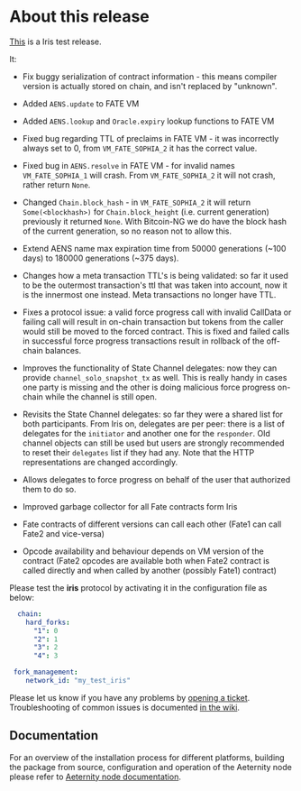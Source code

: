 # About this release

[This](https://github.com/aeternity/aeternity/releases/tag/v0.0.0-iris) is a Iris test release.

It:

* Fix buggy serialization of contract information - this means compiler version is actually
  stored on chain, and isn't replaced by "unknown".

* Added `AENS.update` to FATE VM

* Added `AENS.lookup` and `Oracle.expiry` lookup functions to FATE VM

* Fixed bug regarding TTL of preclaims in FATE VM - it was incorrectly always
  set to 0, from `VM_FATE_SOPHIA_2` it has the correct value.

* Fixed bug in `AENS.resolve` in FATE VM - for invalid names `VM_FATE_SOPHIA_1`
  will crash. From `VM_FATE_SOPHIA_2` it will not crash, rather return `None`.

* Changed `Chain.block_hash` - in `VM_FATE_SOPHIA_2` it will return
  `Some(<blockhash>)` for `Chain.block_height` (i.e. current generation)
  previously it returned `None`. With Bitcoin-NG we do have the block hash of
  the current generation, so no reason not to allow this.

* Extend AENS name max expiration time from 50000 generations (~100 days) to
  180000 generations (~375 days).

* Changes how a meta transaction TTL's is being validated: so far it used to
  be the outermost transaction's ttl that was taken into account, now it is
  the innermost one instead. Meta transactions no longer have TTL.

* Fixes a protocol issue: a valid force progress call with invalid CallData or
  failing call will result in on-chain transaction but tokens from the caller
  would still be moved to the forced contract. This is fixed and failed calls
  in successful force progress transactions result in rollback of the
  off-chain balances.

* Improves the functionality of State Channel delegates: now they can provide
  `channel_solo_snapshot_tx` as well. This is really handy in cases one party
  is missing and the other is doing malicious force progress on-chain while the
  channel is still open.

* Revisits the State Channel delegates: so far they were a shared list for
  both participants. From Iris on, delegates are per peer: there is a list of
  delegates for the `initiator` and another one for the `responder`. Old
  channel objects can still be used but users are strongly recommended to reset
  their `delegates` list if they had any. Note that the HTTP representations
  are changed accordingly.

* Allows delegates to force progress on behalf of the user that authorized
  them to do so.
* Improved garbage collector for all Fate contracts form Iris

* Fate contracts of different versions can call each other (Fate1 can call Fate2 and vice-versa)

* Opcode availability and behaviour depends on VM version of the contract (Fate2 opcodes are available both when Fate2 contract is called directly and when called by another (possibly Fate1) contract)

Please test the **iris** protocol by activating it in the configuration file as below:

```yaml
  chain:
    hard_forks:
      "1": 0
      "2": 1
      "3": 2
      "4": 3

 fork_management:
    network_id: "my_test_iris"
```

Please let us know if you have any problems by [opening a ticket](https://github.com/aeternity/aeternity/issues).
Troubleshooting of common issues is documented [in the wiki](https://github.com/aeternity/aeternity/wiki/Troubleshooting).

## Documentation

For an overview of the installation process for different platforms,
building the package from source, configuration and operation of the Aeternity
node please refer to [Aeternity node documentation](https://docs.aeternity.io/).
